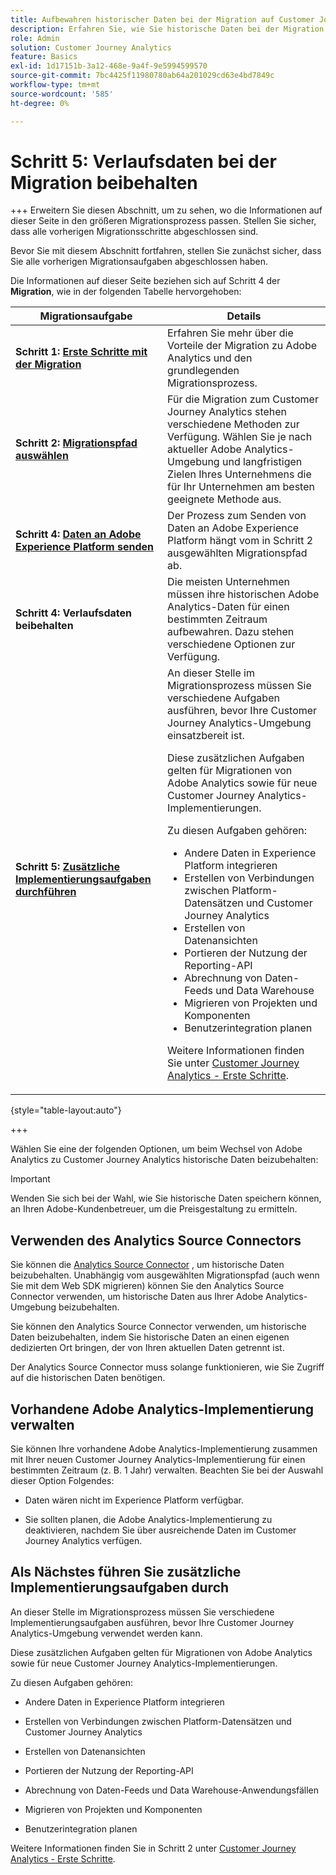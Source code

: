 ```yaml
---
title: Aufbewahren historischer Daten bei der Migration auf Customer Journey Analytics
description: Erfahren Sie, wie Sie historische Daten bei der Migration zu Customer Journey Analytics beibehalten können.
role: Admin
solution: Customer Journey Analytics
feature: Basics
exl-id: 1d17151b-3a12-468e-9a4f-9e5994599570
source-git-commit: 7bc4425f11980780ab64a201029cd63e4bd7849c
workflow-type: tm+mt
source-wordcount: '585'
ht-degree: 0%

---
```


# Schritt 5: Verlaufsdaten bei der Migration beibehalten

+++ Erweitern Sie diesen Abschnitt, um zu sehen, wo die Informationen auf dieser Seite in den größeren Migrationsprozess passen. Stellen Sie sicher, dass alle vorherigen Migrationsschritte abgeschlossen sind.

Bevor Sie mit diesem Abschnitt fortfahren, stellen Sie zunächst sicher, dass Sie alle vorherigen Migrationsaufgaben abgeschlossen haben.

Die Informationen auf dieser Seite beziehen sich auf Schritt 4 der **Migration**, wie in der folgenden Tabelle hervorgehoben:

| Migrationsaufgabe | Details |
|---------|----------|
| **Schritt 1: [Erste Schritte mit der Migration](/help/getting-started/cja-migration/cja-migration-getstarted.md)** | Erfahren Sie mehr über die Vorteile der Migration zu Adobe Analytics und den grundlegenden Migrationsprozess. |
| **Schritt 2: [Migrationspfad auswählen](/help/getting-started/cja-migration/cja-migration-path.md)** | Für die Migration zum Customer Journey Analytics stehen verschiedene Methoden zur Verfügung. Wählen Sie je nach aktueller Adobe Analytics-Umgebung und langfristigen Zielen Ihres Unternehmens die für Ihr Unternehmen am besten geeignete Methode aus. |
| **Schritt 4: [Daten an Adobe Experience Platform senden](/help/getting-started/cja-migration/cja-migration-send-to-platform.md)** | Der Prozess zum Senden von Daten an Adobe Experience Platform hängt vom in Schritt 2 ausgewählten Migrationspfad ab. |
| <span class="preview">**Schritt 4: Verlaufsdaten beibehalten**</span> | <span class="preview">Die meisten Unternehmen müssen ihre historischen Adobe Analytics-Daten für einen bestimmten Zeitraum aufbewahren. Dazu stehen verschiedene Optionen zur Verfügung.</span> |
| **Schritt 5: [Zusätzliche Implementierungsaufgaben durchführen](/help/getting-started/cja-getting-started.md)** | An dieser Stelle im Migrationsprozess müssen Sie verschiedene Aufgaben ausführen, bevor Ihre Customer Journey Analytics-Umgebung einsatzbereit ist.<p>Diese zusätzlichen Aufgaben gelten für Migrationen von Adobe Analytics sowie für neue Customer Journey Analytics-Implementierungen.</p><p>Zu diesen Aufgaben gehören:</p><ul><li>Andere Daten in Experience Platform integrieren</li><li>Erstellen von Verbindungen zwischen Platform-Datensätzen und Customer Journey Analytics</li><li>Erstellen von Datenansichten</li><li>Portieren der Nutzung der Reporting-API</li><li>Abrechnung von Daten-Feeds und Data Warehouse</li><li>Migrieren von Projekten und Komponenten</li><li>Benutzerintegration planen</li></ul> <p>Weitere Informationen finden Sie unter [Customer Journey Analytics - Erste Schritte](/help/getting-started/cja-getting-started.md). |

{style="table-layout:auto"}

+++

Wählen Sie eine der folgenden Optionen, um beim Wechsel von Adobe Analytics zu Customer Journey Analytics historische Daten beizubehalten:

>[!IMPORTANT]
>
>Wenden Sie sich bei der Wahl, wie Sie historische Daten speichern können, an Ihren Adobe-Kundenbetreuer, um die Preisgestaltung zu ermitteln.

## Verwenden des Analytics Source Connectors

Sie können die [Analytics Source Connector](/help/data-ingestion/analytics.md) , um historische Daten beizubehalten. Unabhängig vom ausgewählten Migrationspfad (auch wenn Sie mit dem Web SDK migrieren) können Sie den Analytics Source Connector verwenden, um historische Daten aus Ihrer Adobe Analytics-Umgebung beizubehalten.

Sie können den Analytics Source Connector verwenden, um historische Daten beizubehalten, indem Sie historische Daten an einen eigenen dedizierten Ort bringen, der von Ihren aktuellen Daten getrennt ist.

Der Analytics Source Connector muss solange funktionieren, wie Sie Zugriff auf die historischen Daten benötigen.

<!-- Another possibility in the future: Map historical data in a way that allows you to tie it to your new data.  Possible? Explain -->

## Vorhandene Adobe Analytics-Implementierung verwalten

Sie können Ihre vorhandene Adobe Analytics-Implementierung zusammen mit Ihrer neuen Customer Journey Analytics-Implementierung für einen bestimmten Zeitraum (z. B. 1 Jahr) verwalten. Beachten Sie bei der Auswahl dieser Option Folgendes:

* Daten wären nicht im Experience Platform verfügbar.

* Sie sollten planen, die Adobe Analytics-Implementierung zu deaktivieren, nachdem Sie über ausreichende Daten im Customer Journey Analytics verfügen.

## Als Nächstes führen Sie zusätzliche Implementierungsaufgaben durch

An dieser Stelle im Migrationsprozess müssen Sie verschiedene Implementierungsaufgaben ausführen, bevor Ihre Customer Journey Analytics-Umgebung verwendet werden kann.

Diese zusätzlichen Aufgaben gelten für Migrationen von Adobe Analytics sowie für neue Customer Journey Analytics-Implementierungen.

Zu diesen Aufgaben gehören:

* Andere Daten in Experience Platform integrieren

* Erstellen von Verbindungen zwischen Platform-Datensätzen und Customer Journey Analytics

* Erstellen von Datenansichten

* Portieren der Nutzung der Reporting-API

* Abrechnung von Daten-Feeds und Data Warehouse-Anwendungsfällen

* Migrieren von Projekten und Komponenten

* Benutzerintegration planen

Weitere Informationen finden Sie in Schritt 2 unter [Customer Journey Analytics - Erste Schritte](/help/getting-started/cja-getting-started.md).
